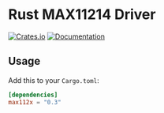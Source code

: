 # Rust MAX11214 Driver

[![Crates.io](https://img.shields.io/crates/v/max112x.svg)](https://crates.io/crates/max112x)
[![Documentation](https://docs.rs/max112x/badge.svg)](https://docs.rs/max112x)

## Usage

Add this to your `Cargo.toml`:

```toml
[dependencies]
max112x = "0.3"
```
